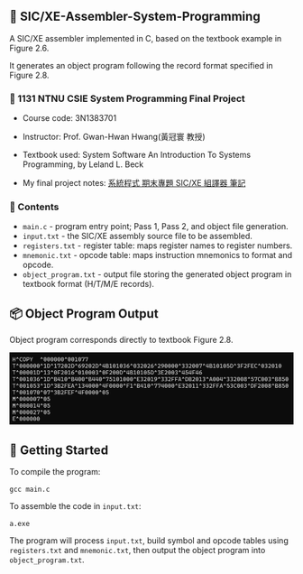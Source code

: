 ## 📝 SIC/XE-Assembler-System-Programming

A SIC/XE assembler implemented in C, based on the textbook example in Figure 2.6.  

It generates an object program following the record format specified in Figure 2.8.

### 🔗 1131 NTNU CSIE System Programming Final Project

- Course code: 3N1383701

- Instructor: Prof. Gwan-Hwan Hwang(黃冠寰 教授)

- Textbook used: System Software An Introduction To Systems Programming, by Leland L. Beck 

- My final project notes: [系統程式 期末專題 SIC/XE 組譯器 筆記](https://hackmd.io/@Dylan-Dai/rJlpnliIye)

### 📁 Contents
- `main.c` - program entry point; Pass 1, Pass 2, and object file generation.
- `input.txt` - the SIC/XE assembly source file to be assembled.
- `registers.txt` - register table: maps register names to register numbers.
- `mnemonic.txt` - opcode table: maps instruction mnemonics to format and opcode.
- `object_program.txt` - output file storing the generated object program in textbook format (H/T/M/E records).

## 📦 Object Program Output
Object program corresponds directly to textbook Figure 2.8.

![obj](image/1.png)

## 🚀 Getting Started
To compile the program:
```
gcc main.c
```
To assemble the code in `input.txt`:
```
a.exe
```
The program will process `input.txt`, build symbol and opcode tables using `registers.txt` and `mnemonic.txt`, then output the object program into `object_program.txt`.

